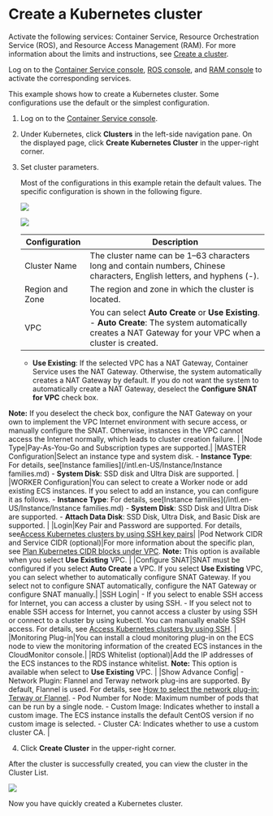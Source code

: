 # Create a Kubernetes cluster

Activate the following services: Container Service, Resource Orchestration Service \(ROS\), and Resource Access Management \(RAM\). For more information about the limits and instructions, see [Create a cluster]().

Log on to the [Container Service console](https://cs.console.aliyun.com/), [ROS console](https://ros.console.aliyun.com/), and [RAM console](https://ram.console.aliyun.com/) to activate the corresponding services.

This example shows how to create a Kubernetes cluster. Some configurations use the default or the simplest configuration.

1.  Log on to the [Container Service console](https://cs.console.aliyun.com).

2.  Under Kubernetes, click **Clusters** in the left-side navigation pane. On the displayed page, click **Create Kubernetes Cluster** in the upper-right corner.

3.  Set cluster parameters.

    Most of the configurations in this example retain the default values. The specific configuration is shown in the following figure.

    ![](https://static-aliyun-doc.oss-cn-hangzhou.aliyuncs.com/assets/img/en-US/2857693751/p7352.png)

    ![](https://static-aliyun-doc.oss-cn-hangzhou.aliyuncs.com/assets/img/en-US/2857693751/p7353.png)

    |Configuration|Description|
    |-------------|-----------|
    |Cluster Name|The cluster name can be 1–63 characters long and contain numbers, Chinese characters, English letters, and hyphens \(-\).|
    |Region and Zone|The region and zone in which the cluster is located.|
    |VPC|You can select **Auto Create** or **Use Existing**.     -   **Auto Create**: The system automatically creates a NAT Gateway for your VPC when a cluster is created.
    -   **Use Existing**: If the selected VPC has a NAT Gateway, Container Service uses the NAT Gateway. Otherwise, the system automatically creates a NAT Gateway by default. If you do not want the system to automatically create a NAT Gateway, deselect the **Configure SNAT for VPC** check box.

**Note:** If you deselect the check box, configure the NAT Gateway on your own to implement the VPC Internet environment with secure access, or manually configure the SNAT. Otherwise, instances in the VPC cannot access the Internet normally, which leads to cluster creation failure. |
    |Node Type|Pay-As-You-Go and Subscription types are supported.|
    |MASTER Configuration|Select an instance type and system disk.     -   **Instance Type**: For details, see[Instance families](/intl.en-US/Instance/Instance families.md)
    -   **System Disk**: SSD disk and Ultra Disk are supported. |
    |WORKER Configuration|You can select to create a Worker node or add existing ECS instances. If you select to add an instance, you can configure it as follows.     -   **Instance Type**: For details, see[Instance families](/intl.en-US/Instance/Instance families.md)
    -   **System Disk**: SSD Disk and Ultra Disk are supported.
    -   **Attach Data Disk**: SSD Disk, Ultra Disk, and Basic Disk are supported. |
    |Login|Key Pair and Password are supported. For details, see[Access Kubernetes clusters by using SSH key pairs]()|
    |Pod Network CIDR and Service CIDR \(optional\)|For more information about the specific plan, see [Plan Kubernetes CIDR blocks under VPC](). **Note:** This option is available when you select **Use Existing** VPC. |
    |Configure SNAT|SNAT must be configured if you select **Auto Create** a VPC. If you select **Use Existing** VPC, you can select whether to automatically configure SNAT Gateway. If you select not to configure SNAT automatically, configure the NAT Gateway or configure SNAT manually.|
    |SSH Login|    -   If you select to enable SSH access for Internet, you can access a cluster by using SSH.
    -   If you select not to enable SSH access for Internet, you cannot access a cluster by using SSH or connect to a cluster by using kubectl. You can manually enable SSH access. For details, see [Access Kubernetes clusters by using SSH](). |
    |Monitoring Plug-in|You can install a cloud monitoring plug-in on the ECS node to view the monitoring information of the created ECS instances in the CloudMonitor console.|
    |RDS Whitelist \(optional\)|Add the IP addresses of the ECS instances to the RDS instance whitelist. **Note:** This option is available when select to **Use Existing** VPC. |
    |Show Advance Config|    -   Network Plugin: Flannel and Terway network plug-ins are supported. By default, Flannel is used. For details, see [How to select the network plug-in: Terway or Flannel]().
    -   Pod Number for Node: Maximum number of pods that can be run by a single node.
    -   Custom Image: Indicates whether to install a custom image. The ECS instance installs the default CentOS version if no custom image is selected.
    -   Cluster CA: Indicates whether to use a custom cluster CA. |

4.  Click **Create Cluster** in the upper-right corner.


After the cluster is successfully created, you can view the cluster in the Cluster List.

![](https://static-aliyun-doc.oss-cn-hangzhou.aliyuncs.com/assets/img/en-US/6837197951/p7356.png)

Now you have quickly created a Kubernetes cluster.


